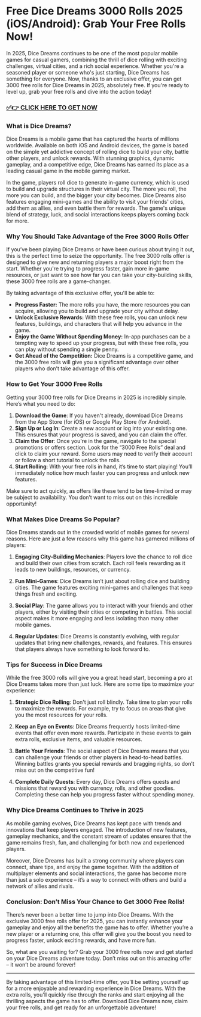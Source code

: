# Free Dice Dreams 3000 Rolls 2025 (iOS/Android): Grab Your Free Rolls Now!

In 2025, Dice Dreams continues to be one of the most popular mobile games for casual gamers, combining the thrill of dice rolling with exciting challenges, virtual cities, and a rich social experience. Whether you're a seasoned player or someone who's just starting, Dice Dreams has something for everyone. Now, thanks to an exclusive offer, you can get 3000 free rolls for Dice Dreams in 2025, absolutely free. If you're ready to level up, grab your free rolls and dive into the action today!

### [✅👉 CLICK HERE TO GET NOW](https://freerewards.xyz/dice/dreams/)

### What is Dice Dreams?

Dice Dreams is a mobile game that has captured the hearts of millions worldwide. Available on both iOS and Android devices, the game is based on the simple yet addictive concept of rolling dice to build your city, battle other players, and unlock rewards. With stunning graphics, dynamic gameplay, and a competitive edge, Dice Dreams has earned its place as a leading casual game in the mobile gaming market.

In the game, players roll dice to generate in-game currency, which is used to build and upgrade structures in their virtual city. The more you roll, the more you can build, and the bigger your city becomes. Dice Dreams also features engaging mini-games and the ability to visit your friends' cities, add them as allies, and even battle them for rewards. The game's unique blend of strategy, luck, and social interactions keeps players coming back for more.

### Why You Should Take Advantage of the Free 3000 Rolls Offer

If you’ve been playing Dice Dreams or have been curious about trying it out, this is the perfect time to seize the opportunity. The free 3000 rolls offer is designed to give new and returning players a major boost right from the start. Whether you're trying to progress faster, gain more in-game resources, or just want to see how far you can take your city-building skills, these 3000 free rolls are a game-changer.

By taking advantage of this exclusive offer, you'll be able to:

- **Progress Faster:** The more rolls you have, the more resources you can acquire, allowing you to build and upgrade your city without delay.
- **Unlock Exclusive Rewards:** With these free rolls, you can unlock new features, buildings, and characters that will help you advance in the game.
- **Enjoy the Game Without Spending Money:** In-app purchases can be a tempting way to speed up your progress, but with these free rolls, you can play without spending a single penny.
- **Get Ahead of the Competition:** Dice Dreams is a competitive game, and the 3000 free rolls will give you a significant advantage over other players who don’t take advantage of this offer.

### How to Get Your 3000 Free Rolls

Getting your 3000 free rolls for Dice Dreams in 2025 is incredibly simple. Here’s what you need to do:

1. **Download the Game**: If you haven't already, download Dice Dreams from the App Store (for iOS) or Google Play Store (for Android).
2. **Sign Up or Log In**: Create a new account or log into your existing one. This ensures that your progress is saved, and you can claim the offer.
3. **Claim the Offer**: Once you're in the game, navigate to the special promotions or offers section. Look for the “3000 Free Rolls” deal and click to claim your reward. Some users may need to verify their account or follow a short tutorial to unlock the rolls.
4. **Start Rolling**: With your free rolls in hand, it’s time to start playing! You’ll immediately notice how much faster you can progress and unlock new features.

Make sure to act quickly, as offers like these tend to be time-limited or may be subject to availability. You don’t want to miss out on this incredible opportunity!

### What Makes Dice Dreams So Popular?

Dice Dreams stands out in the crowded world of mobile games for several reasons. Here are just a few reasons why this game has garnered millions of players:

1. **Engaging City-Building Mechanics**: Players love the chance to roll dice and build their own cities from scratch. Each roll feels rewarding as it leads to new buildings, resources, or currency.
   
2. **Fun Mini-Games**: Dice Dreams isn’t just about rolling dice and building cities. The game features exciting mini-games and challenges that keep things fresh and exciting.
   
3. **Social Play**: The game allows you to interact with your friends and other players, either by visiting their cities or competing in battles. This social aspect makes it more engaging and less isolating than many other mobile games.
   
4. **Regular Updates**: Dice Dreams is constantly evolving, with regular updates that bring new challenges, rewards, and features. This ensures that players always have something to look forward to.

### Tips for Success in Dice Dreams

While the free 3000 rolls will give you a great head start, becoming a pro at Dice Dreams takes more than just luck. Here are some tips to maximize your experience:

1. **Strategic Dice Rolling**: Don't just roll blindly. Take time to plan your rolls to maximize the rewards. For example, try to focus on areas that give you the most resources for your rolls.
   
2. **Keep an Eye on Events**: Dice Dreams frequently hosts limited-time events that offer even more rewards. Participate in these events to gain extra rolls, exclusive items, and valuable resources.

3. **Battle Your Friends**: The social aspect of Dice Dreams means that you can challenge your friends or other players in head-to-head battles. Winning battles grants you special rewards and bragging rights, so don’t miss out on the competitive fun!

4. **Complete Daily Quests**: Every day, Dice Dreams offers quests and missions that reward you with currency, rolls, and other goodies. Completing these can help you progress faster without spending money.

### Why Dice Dreams Continues to Thrive in 2025

As mobile gaming evolves, Dice Dreams has kept pace with trends and innovations that keep players engaged. The introduction of new features, gameplay mechanics, and the constant stream of updates ensures that the game remains fresh, fun, and challenging for both new and experienced players.

Moreover, Dice Dreams has built a strong community where players can connect, share tips, and enjoy the game together. With the addition of multiplayer elements and social interactions, the game has become more than just a solo experience – it’s a way to connect with others and build a network of allies and rivals.

### Conclusion: Don’t Miss Your Chance to Get 3000 Free Rolls!

There’s never been a better time to jump into Dice Dreams. With the exclusive 3000 free rolls offer for 2025, you can instantly enhance your gameplay and enjoy all the benefits the game has to offer. Whether you’re a new player or a returning one, this offer will give you the boost you need to progress faster, unlock exciting rewards, and have more fun.

So, what are you waiting for? Grab your 3000 free rolls now and get started on your Dice Dreams adventure today. Don’t miss out on this amazing offer – it won’t be around forever!

---

By taking advantage of this limited-time offer, you’ll be setting yourself up for a more enjoyable and rewarding experience in Dice Dreams. With the extra rolls, you'll quickly rise through the ranks and start enjoying all the thrilling aspects the game has to offer. Download Dice Dreams now, claim your free rolls, and get ready for an unforgettable adventure!
